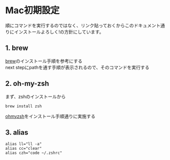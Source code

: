 # Mac初期設定
順にコマンドを実行するのではなく、リンク貼っておくからこのドキュメント通りにインストールよろしく!の方針にしています。  

## 1. brew
[brew](https://brew.sh/index_ja)のインストール手順を参考にする  
next stepにpathを通す手順が表示されるので、そのコマンドを実行する

## 2. oh-my-zsh
まず、zshのインストールから
```shell
brew install zsh
```
[ohmyzsh](https://github.com/ohmyzsh/ohmyzsh)をインストール手順通りに実施する

## 3. alias
```shell
alias ll="ll -a"
alias cc="clear"
alias czh="code ~/.zshrc"
```